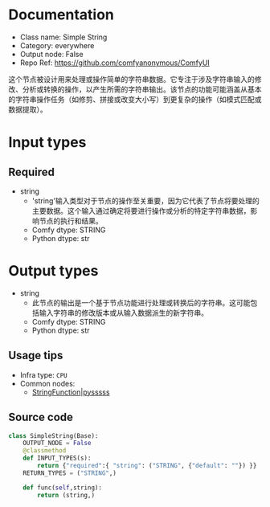 
# Documentation
- Class name: Simple String
- Category: everywhere
- Output node: False
- Repo Ref: https://github.com/comfyanonymous/ComfyUI

这个节点被设计用来处理或操作简单的字符串数据。它专注于涉及字符串输入的修改、分析或转换的操作，以产生所需的字符串输出。该节点的功能可能涵盖从基本的字符串操作任务（如修剪、拼接或改变大小写）到更复杂的操作（如模式匹配或数据提取）。

# Input types
## Required
- string
    - 'string'输入类型对于节点的操作至关重要，因为它代表了节点将要处理的主要数据。这个输入通过确定将要进行操作或分析的特定字符串数据，影响节点的执行和结果。
    - Comfy dtype: STRING
    - Python dtype: str

# Output types
- string
    - 此节点的输出是一个基于节点功能进行处理或转换后的字符串。这可能包括输入字符串的修改版本或从输入数据派生的新字符串。
    - Comfy dtype: STRING
    - Python dtype: str


## Usage tips
- Infra type: `CPU`
- Common nodes:
    - [StringFunction|pysssss](../../ComfyUI-Custom-Scripts/Nodes/StringFunction|pysssss.md)



## Source code
```python
class SimpleString(Base):
    OUTPUT_NODE = False
    @classmethod
    def INPUT_TYPES(s):
        return {"required":{ "string": ("STRING", {"default": ""}) }}
    RETURN_TYPES = ("STRING",)

    def func(self,string):
        return (string,)

```
